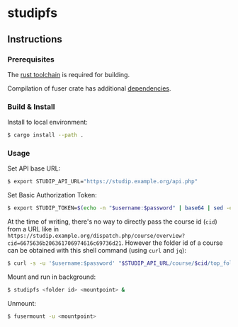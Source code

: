 # studipfs

## Instructions

### Prerequisites

The [rust toolchain](https://www.rust-lang.org/tools/install) is required for building.

Compilation of fuser crate has additional [dependencies](https://crates.io/crates/fuser#dependencies).

### Build & Install

Install to local environment:
```sh
$ cargo install --path .
```

### Usage

Set API base URL:
```sh
$ export STUDIP_API_URL="https://studip.example.org/api.php"
```

Set Basic Authorization Token:
```sh
$ export STUDIP_TOKEN=$(echo -n "$username:$password" | base64 | sed -e 's/^/Basic /')
```

At the time of writing, there's no way to directly pass the course id (`cid`) from a URL like in
`https://studip.example.org/dispatch.php/course/overview?cid=6675636b206361706974616c69736d21`.
However the folder id of a course can be obtained with this shell command (using `curl` and `jq`):

```sh
$ curl -s -u '$username:$password' "$STUDIP_API_URL/course/$cid/top_folder" | jq -r '.id'
```

Mount and run in background:
```sh
$ studipfs <folder id> <mountpoint> &
```

Unmount:
```sh
$ fusermount -u <mountpoint>
```
